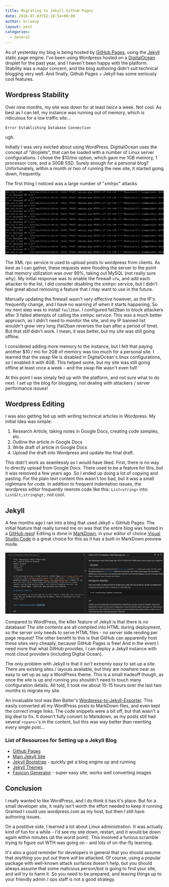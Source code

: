 ```yaml
---
title: Migrating to Jekyll Github Pages
date: 2016-07-03T02:18:54+00:00
author: brianvp
layout: post
categories:
  - General
---
```


As of yesterday my blog is being hosted by [GitHub Pages](https://pages.github.com/), using the [Jekyll](https://jekyllrb.com/) static page engine.  I've been using Wordpress hosted on a [DigitalOcean](https://www.digitalocean.com/) droplet for the past year, and I haven't been happy with the platform.  Stability was a major concern, and the blog authoring didn't suit technical blogging very well. And finally, Github Pages + Jekyll has some seriously cool features.

## Wordpress Stability

Over nine months, my site was down for at least *twice* a week. Not cool. As best as I can tell, my instance was running out of memory, which is ridiculous for a low traffic site...

```
Error Establishing Database Connection
```

ugh.


Initially I was very exicted about using WordPress.  DigitialOcean uses the concept of "droplets", that can be loaded with a number of Linux server configurations.  I chose the $10/mo option, which gave me 1GB memory, 1 processor core, and a 30GB SSD.  Surely enough for a personal blog?  Unfortunately, within a month or two of running the new site, it started going down, frequently.  

The first thing I noticed was a large number of "xmlrpc" attacks

![XML rPC Attack](/assets/xml-rpc-attack.png)

The XML rpc service is used to upload posts to wordpress from clients.  As best as I can gather, these requests were flooding the server to the point that memory utilization was over 99%, taking out MySQL (not really sure why).  My initial response was to enable the firewall `ufw`, and add each attacker to the list.  I did consider disabling the xmlrpc service, but I didn't feel great about removing a feature that I may want to use in the future.  

Manually updating the firewall wasn't very effective however, as the IP's frequently change, and I have no warning of when it starts happening.  So my next step was to install `fail2ban`.  I configured fail2ban to block attackers after 3 failed attempts of calling the xmlrpc service.  This was a much better approach, as I didn't need to monitor the site, and my IP banned list wouldn't grow very long (fail2ban reverses the ban after a period of time).  But that *still* didn't work.  I mean, it was better, but my site was still going offline.  

I considered adding more memory to the instance, but I felt that paying another $10 / mo for 2GB of memory was too much for a personal site.  I learned that the swap file is disabled in DigitalOcean's linux configurations, so I enabled it with 4GB.  This helped some, but my site was still going offline at least once a week - and the swap file wasn't even full! 

At this point I was simply fed up with the platform, and not sure what to do next.  I set up the blog for blogging, not dealing with attackers / server performance issues!  
 
## Wordpress Editing 

I was also getting fed up with writing technical articles in Wordpress.  My initial Idea was simple:

1. Research Article, taking notes in Google Docs, creating code samples, etc.  
2. Outline the article in Google Docs
3. Write draft of article in Google Docs
4. Upload the draft into Wordpress and update the final draft.

This didn't work as seamlessly as I would have liked.  First, there is no way to directly upload from Google Docs.  There used to be a feature for this, but it was removed a few years ago.  So I ended up doing a lot of copying and pasting.  For the plain text content this wasn't too bad, but it was a small nightmare for code.  In addition to frequent indentation issues, the wordpress editor frequently rewrote code  like this: `List<string>` into: `List&lt;string%gt;` not cool.  

## Jekyll 

A few months ago I ran into a blog that used Jekyll + GitHub Pages.  The initial feature that really turned me on was that the entire blog was hosted in a [GitHub repo](https://github.com/brianvp/brianvp.github.com)!  Editing is done in [MarkDown](https://daringfireball.net/projects/markdown/), in your editor of choice [Visual Studio Code](https://code.visualstudio.com/) is a great choice for this as it has a built-in MarkDown preview mode.  

![Visual Studio Code Editing](/assets/Visual-Studio-Code-Editing.png)


Compared to WordPress, the killer feature of Jekyll is that there is *no* database!  The site contents are all compiled into HTML during deployment, so the server only needs to serve HTML files - no server side rending per page request!  The other benefit to this is that GitHub can apparently host these sites very cheaply, because GitHub Pages is free!  And in the event I need more that what GitHub provides, I can deploy a Jekyll instance with most cloud providers (including Digital Ocean).  

The only problem with Jekyll is that it isn't extremly easy to set up a site.  There are existing sites / layouts available, but they are nowhere near as easy to set up as say a WordPress theme.  This is a small tradeoff though, as once the site is up and running you shouldn't need to touch many configuration details.  All told, it took me about 10-15 hours over the last two months to migrate my site.  

An invaluable tool was Ben Balter's [Wordpress-to-Jekyll-Exporter](https://github.com/benbalter/wordpress-to-jekyll-exporter). This easily converted all my WordPress posts to MarkDown files, and even kept the correct image links.  The code snippets were a bit off, but that wasn't a big deal to fix.  It doesn't fully convert to Markdown, as my posts still had several `<spans>`'s in the content, but this was way better than rewriting every single post...

### List of Resources for Setting up a Jekyll Blog

- [Github Pages](https://pages.github.com/)
- [Main Jekyll Site](https://jekyllrb.com/)
- [Jekyll Bootstrap](https://github.com/plusjade/jekyll-bootstrap/) - quickly get a blog engine up and running
- [Jekyll Themes](http://jekyllthemes.org/ ) 
- [Favicon Generator](http://www.favicomatic.com/) - super easy site, works well converting images

## Conclusion

I really wanted to like WordPress, and I do think it has it's place.  But for a small developer site, it really isn't worth the effort needed to keep it running.  Granted I could use wordpress.com as my host, but then I still have authoring issues. 

On a postitive side, I learned a lot about Linux administration.   It was actually kind of fun for a while - I'd see my site down, restart, and it would be down again within minutes (at the worst point).  This involved a furious scramble trying to figure out WTH was going on - and lots of on-the-fly learning.

 It's also a good reminder for developers in general that you should assume that *anything* you put out there *will* be attacked.  Of course, using a popular package with well-known attack surfaces doesn't help, but you should always assume that some malicious person/bot is going to find your site, and *will* try to harm it.  So you need to be prepared, and leaving things up to your friendly admin / ops staff is not a good strategy.
